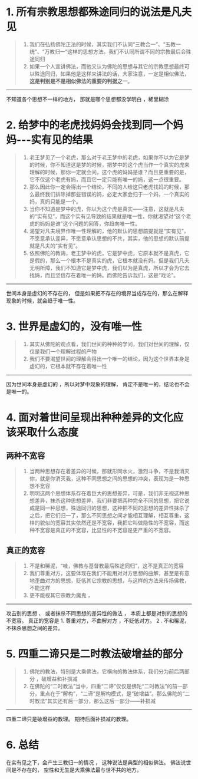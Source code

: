 
# 1. 所有宗教思想都殊途同归的说法是凡夫见

> 1. 我们在弘扬佛陀正法的时候，其实我们不认同“三教合一”、“五教一统”、“万教归一”这样的思想方法。我们不认同所谓不同的宗教最后会殊途同归
> 2. 如果一个人宣讲佛法，而他又认为佛陀的思想与其它的宗教思想最终可以殊途同归，如果他是这样来讲法的话，大家注意，一定是相似佛法，**这是判别是不是相似佛法的重要的判据之一**。

---
不知道各个思想不一样的地方， 那就是哪个思想都没学明白 ，稀里糊涂

# 2. 给梦中的老虎找妈妈会找到同一个妈妈---实有见的结果
> 1. 老王梦见了一个老虎，那么对于老王梦中的老虎，如果你不以为它是梦的时候，你不知道这是梦的时候，把梦中的这个虎当作一个真实的虎来理解的时候，那你一定就会问，这个虎的妈妈是谁？而且更重要的是，它不仅这个老虎有妈，而且它一定只能有唯一的妈，这一点很重要。
> 2. 那么因此你一定会得出一个结论，不同的人给这只老虎找妈的时候，那么最终我们排除掉那些错误的妈，必定大家会归于一个妈，一个真实的妈，真妈只能是一个。
> 3. 当你不知道是梦中的虎，你以为这个虎是真实——注意，这就是凡夫的“实有见”，而这个实有见导致的结果就是唯一性，你就渴望对“这个老虎的妈妈是谁”这个问题的回答，你趋向唯一性。
> 4. 渴望对凡夫境界作唯一性理解的，他的默认的思想前提就是“实有见”，不愿意承认差异，不愿意承认思想的不共，其实，他的思想的默认前提就是凡夫的“实有见”。
>5. 依照佛陀的教诲，老王梦中的虎，它是梦中虎，它原本就不是真虎，它是假的，那么一个根本不是真实的虎，它根本就没有妈。但是我们凡夫无明所障，我们不知道它是梦中虎，我们以为是真虎，所以才会为它去找妈，而且坚信存在着唯一的妈。而佛陀告诉我们，这是“戏论”。

---
世间本身是虚幻的不存在的， 但是如果把不存在的境界当成存在的，那么在解释现象的时候，就会趋于唯一性。

# 3. 世界是虚幻的，没有唯一性
> 1. 其实从佛陀的观点看，我们世间的种种的学问，我们对世间的理解，仅仅是我们一个理解过程的产物
> 2. 我们不要渴望世间的理解会得出一个唯一的结论，因为这个世界本身是虚幻的，它根本就不存在着唯一性

---
因为世间本身是虚幻的 ，所以对梦中现象的理解， 肯定不是唯一的，结论也不会是唯一的。

# 4. 面对着世间呈现出种种差异的文化应该采取什么态度
## 两种不宽容

> 1. 当两种思想存在着差异的时候，那就形同水火，激烈斗争，不是我消灭你，就是你消灭我，这种不同思想之间的思想的冲突，表现为是一种思想不宽容
> 2. 明明这两个思想体系存在着巨大的思想差异，可是，我们非无视这种思想差异，抹杀这种思想差异，我们非要把两种完全不同的思想，把它说成是同一种思想，殊途同归的思想，这种把不同的思想的差异性抹杀了之后，把它们归一了，那么不同思想之间才能相互理解，相互尊重，这样的貌似的宽容其实依然还是不宽容，我把它叫做隐性的不宽容，而这种不宽容是真正的不宽容，比显性的不宽容是更严重的不宽容。

## 真正的宽容

> 1. 不是和稀泥，“哇，佛教与基督教最后殊途同归”，这不是真正的宽容
> 2. 我们尊重对方，这要体现在我们不能用对对方思想的曲解，甚至是有意地歪曲对方的思想，贬低其它宗教的思想，与这样的方法来传扬佛教，不能这样
> 3. 更不能视其它宗教为魔鬼 ， 

---

攻击别的思想 、 或者抹杀不同思想的差异性的做法 ， 本质上都是对别的思想的不宽容。
真正的宽容是 1. 尊重对方，不曲解对方 ，不贬低对方。  2 .  不和稀泥，不抹杀思想之间的差异。

# 5. 四重二谛只是二时教法破增益的部分

> 1. 佛陀的教法，特别是大乘佛法，它横向的教法体系，我们分为前后两部分 ，破增益和补损减
> 2. 在佛陀的“二时教法”当中，四重“二谛”仅仅是佛陀“二时教法”的前一部分，重点在于“解构”，“二谛”是解构模式，是“破增益”。那么佛陀的“二时教法”其实还有后一部分，那么这后一部分——补损减


---
四重二谛只是破增益的教理。   期待后面补损减的教理。

# 6. 总结

在实有见之下，会产生三教归一的情况   ， 这种说法是典型的相似佛法。 
佛法说世间是不存在的， 空性和无生是大乘佛法最与世不共的地方。